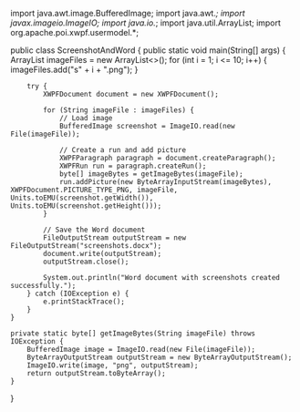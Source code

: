 import java.awt.image.BufferedImage;
import java.awt.*;
import javax.imageio.ImageIO;
import java.io.*;
import java.util.ArrayList;
import org.apache.poi.xwpf.usermodel.*;

public class ScreenshotAndWord {
    public static void main(String[] args) {
        ArrayList<String> imageFiles = new ArrayList<>();
        for (int i = 1; i <= 10; i++) {
            imageFiles.add("s" + i + ".png");
        }

        try {
            XWPFDocument document = new XWPFDocument();

            for (String imageFile : imageFiles) {
                // Load image
                BufferedImage screenshot = ImageIO.read(new File(imageFile));

                // Create a run and add picture
                XWPFParagraph paragraph = document.createParagraph();
                XWPFRun run = paragraph.createRun();
                byte[] imageBytes = getImageBytes(imageFile);
                run.addPicture(new ByteArrayInputStream(imageBytes), XWPFDocument.PICTURE_TYPE_PNG, imageFile, Units.toEMU(screenshot.getWidth()), Units.toEMU(screenshot.getHeight()));
            }

            // Save the Word document
            FileOutputStream outputStream = new FileOutputStream("screenshots.docx");
            document.write(outputStream);
            outputStream.close();

            System.out.println("Word document with screenshots created successfully.");
        } catch (IOException e) {
            e.printStackTrace();
        }
    }

    private static byte[] getImageBytes(String imageFile) throws IOException {
        BufferedImage image = ImageIO.read(new File(imageFile));
        ByteArrayOutputStream outputStream = new ByteArrayOutputStream();
        ImageIO.write(image, "png", outputStream);
        return outputStream.toByteArray();
    }
}
